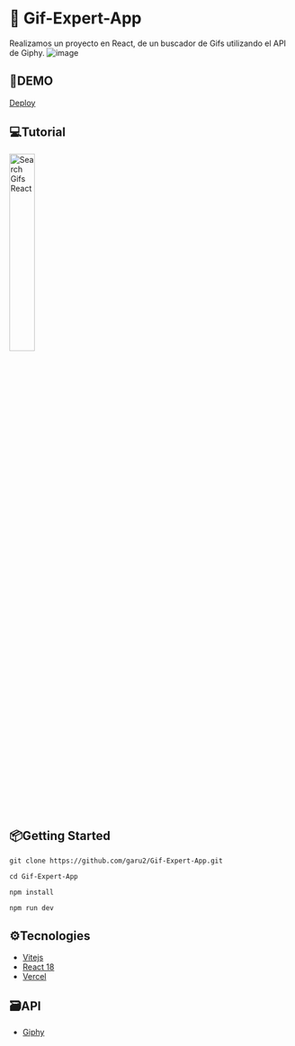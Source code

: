 # 🤪 Gif-Expert-App
Realizamos un proyecto en React, de un buscador de Gifs utilizando el API de Giphy.
![image](https://res.cloudinary.com/dqd5x0s7w/image/upload/v1679535762/github/GifProject-min_knyfe4.png)

## 🚀DEMO
 [Deploy](https://gif-finder-omega.vercel.app/)

## 💻Tutorial
<a href='https://youtu.be/_z70JUP0mIQ' target='_blank'>
    <img width='30%' src='https://img.youtube.com/vi/_z70JUP0mIQ/mqdefault.jpg' alt='Search Gifs React' />
</a>

## 📦Getting Started
```
git clone https://github.com/garu2/Gif-Expert-App.git
```
```
cd Gif-Expert-App
```
```
npm install
```
```
npm run dev
```
## ⚙Tecnologies
* [Vitejs](https://vitejs.dev/)
* [React 18](https://reactjs.org/)
* [Vercel](https://vercel.com/)

## 🗃API
* [Giphy](https://developers.giphy.com/)
